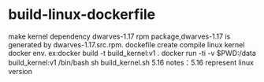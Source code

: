 # build-linux-dockerfile
make kernel dependency dwarves-1.17 rpm package,dwarves-1.17 is generated by dwarves-1.17.src.rpm. 
dockefile create compile linux kernel docker env.
ex:docker build -t  build_kernel:v1 .
docker run -ti -v $PWD:/data build_kernel:v1 /bin/bash
sh build_kernel.sh 5.16 
notes：5.16 represent linux version

